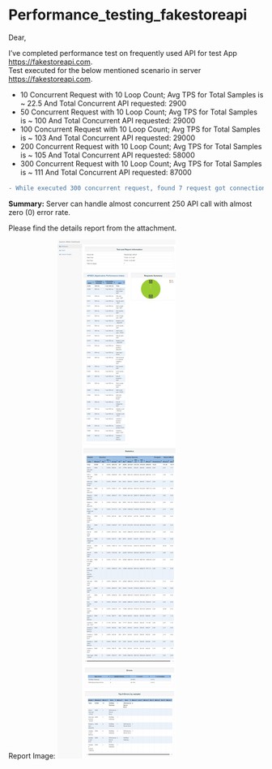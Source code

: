 # Performance_testing_fakestoreapi
Dear, 

I’ve completed performance test on frequently used API for test App https://fakestoreapi.com. <br/>
Test executed for the below mentioned scenario in server https://fakestoreapi.com. 

* 10 Concurrent Request with 10 Loop Count; Avg TPS for Total Samples is ~ 22.5 And Total Concurrent API requested: 2900
* 50 Concurrent Request with 10 Loop Count; Avg TPS for Total Samples is ~ 100 And Total Concurrent API requested: 29000
* 100 Concurrent Request with 10 Loop Count; Avg TPS for Total Samples is ~ 103 And Total Concurrent API requested: 29000
* 200 Concurrent Request with 10 Loop Count; Avg TPS for Total Samples is ~ 105 And Total Concurrent API requested: 58000
* 300 Concurrent Request with 10 Loop Count; Avg TPS for Total Samples is ~ 111 And Total Concurrent API requested: 87000

```diff
- While executed 300 concurrent request, found 7 request got connection timeout and error rate is 0.01%.
```
<b>Summary:</b> Server can handle almost concurrent 250 API call with almost zero (0) error rate.

Please find the details report from the attachment.

Report Image:
![report_img](https://github.com/fatemadisha/Performance_testing_fakestoreapi/blob/main/Report.png)
